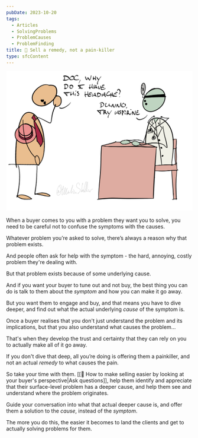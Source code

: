 ```yaml
---
pubDate: 2023-10-20
tags:
  - Articles
  - SolvingProblems
  - ProblemCauses
  - ProblemFinding
title: 📄 Sell a remedy, not a pain-killer
type: sfcContent
---
```


![](Media/SalesFlowCoach.app_Sell-a-remedy-not-a-painkiller_MartinStellar.jpg)

When a buyer comes to you with a problem they want you to solve, you need to be careful not to confuse the symptoms with the causes.

Whatever problem you’re asked to solve, there’s always a reason why that problem exists.

And people often ask for help with the symptom - the hard, annoying, costly problem they're dealing with.

But that problem exists because of some underlying cause.

And if you want your buyer to tune out and not buy, the best thing you can do is talk to them about the *symptom* and how you can make it go away.

But you want them to engage and buy, and that means you have to dive deeper, and find out what the actual underlying *cause* of the symptom is.

Once a buyer realises that you don't just understand the problem and its implications, but that you also understand what causes the problem...

That's when they develop the trust and certainty that they can rely on you to actually make all of it go away.

If you don't dive that deep, all you’re doing is offering them a painkiller, and not an actual *remedy* to what causes the pain.

So take your time with them. [[📄 How to make selling easier by looking at your buyer's perspective|Ask questions]], help them identify and appreciate that their surface-level problem has a deeper cause, and help them see and understand where the problem originates. 

Guide your conversation into what that actual deeper cause is, and offer them a solution to the *cause*, instead of the *symptom*.

The more you do this, the easier it becomes to land the clients and get to actually solving problems for them.
